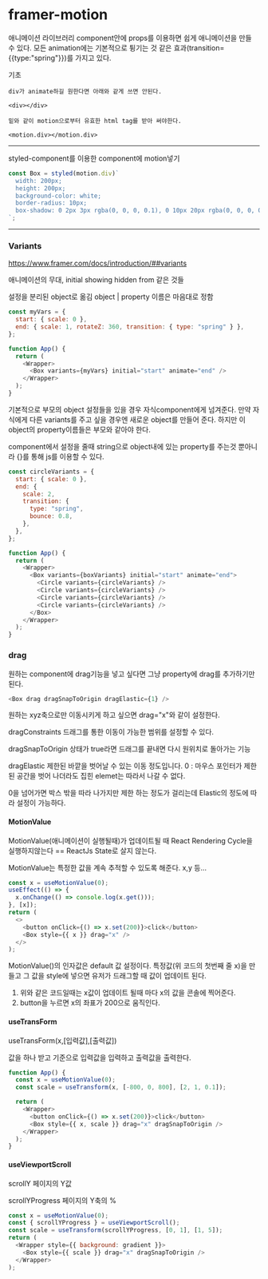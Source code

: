 # framer-motion

애니메이션 라이브러리
component안에 props를 이용하면 쉽게 애니메이션을 만들 수 있다.
모든 animation에는 기본적으로 튕기는 것 같은 효과(transition={{type:"spring"}})를 가지고 있다.

기초

```
div가 animate하길 원한다면 아래와 같게 쓰면 안된다.

<div></div>

밑와 같이 motion으로부터 유효한 html tag를 받아 써야한다.

<motion.div></motion.div>
```

---

styled-component를 이용한 component에 motion넣기

```javascript
const Box = styled(motion.div)`
  width: 200px;
  height: 200px;
  background-color: white;
  border-radius: 10px;
  box-shadow: 0 2px 3px rgba(0, 0, 0, 0.1), 0 10px 20px rgba(0, 0, 0, 0.06);
`;
```

---

### Variants

https://www.framer.com/docs/introduction/##variants

애니메이션의 무대, initial showing hidden from 같은 것들

설정을 분리된 object로 옮김
object | property 이름은 마음대로 정함

```javascript
const myVars = {
  start: { scale: 0 },
  end: { scale: 1, rotateZ: 360, transition: { type: "spring" } },
};

function App() {
  return (
    <Wrapper>
      <Box variants={myVars} initial="start" animate="end" />
    </Wrapper>
  );
}
```

기본적으로 부모의 object 설정들을 있을 경우 자식component에게 넘겨준다.
만약 자식에게 다른 variants를 주고 싶을 경우엔 새로운 object를 만들어 준다.
하지만 이 object의 property이름들은 부모와 같아야 한다.

component에서 설정을 줄때 string으로 object내에 있는 property를 주는것 뿐아니라 {}를 통해 js를 이용할 수 있다.

```javascript
const circleVariants = {
  start: { scale: 0 },
  end: {
    scale: 2,
    transition: {
      type: "spring",
      bounce: 0.8,
    },
  },
};

function App() {
  return (
    <Wrapper>
      <Box variants={boxVariants} initial="start" animate="end">
        <Circle variants={circleVariants} />
        <Circle variants={circleVariants} />
        <Circle variants={circleVariants} />
        <Circle variants={circleVariants} />
      </Box>
    </Wrapper>
  );
}
```

### drag

원하는 component에 drag기능을 넣고 싶다면 그냥 property에 drag를 추가하기만 된다.

```javascript
<Box drag dragSnapToOrigin dragElastic={1} />
```

원하는 xyz축으로만 이동시키게 하고 싶으면 drag="x"와 같이 설정한다.

dragConstraints
드래그를 통한 이동이 가능한 범위를 설정할 수 있다.

dragSnapToOrigin
상태가 true라면 드래그를 끝내면 다시 원위치로 돌아가는 기능

dragElastic
제한된 바깥을 벗어날 수 있는 이동 정도입니다.
0 : 마우스 포인터가 제한된 공간을 벗어 나더라도 집힌 elemet는 따라서 나갈 수 없다.

0을 넘어가면 박스 밖을 따라 나가지만 제한 하는 정도가 걸리는데 Elastic의 정도에 따라 설정이 가능하다.

#### MotionValue

MotionValue(애니메이션이 실행될때)가 업데이트될 때 React Rendering Cycle을 실행하지않는다 == ReactJs State로 살지 않는다.

MotionValue는 특정한 값을 계속 추적할 수 있도록 해준다. x,y 등...

```javascript
const x = useMotionValue(0);
useEffect(() => {
  x.onChange(() => console.log(x.get()));
}, [x]);
return (
  <>
    <button onClick={() => x.set(200)}>click</button>
    <Box style={{ x }} drag="x" />
  </>
);
```

MotionValue()의 인자값은 default 값 설정이다.
특정값(위 코드의 첫번째 줄 x)을 만들고 그 값을 style에 넣으면 유저가 드래그할 때 값이 업데이트 된다.

1. 위와 같은 코드일때는 x값이 업데이트 될때 마다 x의 값을 콘솔에 찍어준다.
2. button을 누르면 x의 좌표가 200으로 움직인다.

#### useTransForm

useTransForm(x,[입력값],[출력값])

값을 하나 받고 기준으로 입력값을 입력하고 출력값을 출력한다.

```javascript
function App() {
  const x = useMotionValue(0);
  const scale = useTransform(x, [-800, 0, 800], [2, 1, 0.1]);

  return (
    <Wrapper>
      <button onClick={() => x.set(200)}>click</button>
      <Box style={{ x, scale }} drag="x" dragSnapToOrigin />
    </Wrapper>
  );
}
```

#### useViewportScroll

scrollY
페이지의 Y값

scrollYProgress
페이지의 Y축의 %

```javascript
const x = useMotionValue(0);
const { scrollYProgress } = useViewportScroll();
const scale = useTransform(scrollYProgress, [0, 1], [1, 5]);
return (
  <Wrapper style={{ background: gradient }}>
    <Box style={{ scale }} drag="x" dragSnapToOrigin />
  </Wrapper>
);
```
